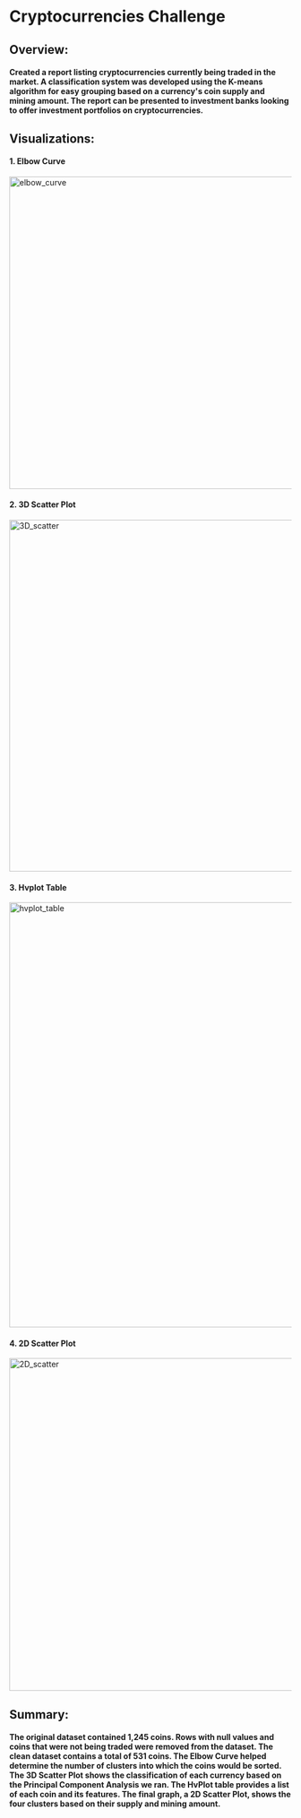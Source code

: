 # Cryptocurrencies Challenge

## Overview: 

#### Created a report listing cryptocurrencies currently being traded in the market. A classification system was developed using the K-means algorithm for easy grouping based on a currency's coin supply and mining amount. The report can be presented to investment banks looking to offer investment portfolios on cryptocurrencies.  

## Visualizations:

#### 1. Elbow Curve
<img width="558" alt="elbow_curve" src="https://user-images.githubusercontent.com/108249510/215032262-9d2516c5-7a4f-48c4-86a7-51aeafe1d762.png">


#### 2. 3D Scatter Plot
<img width="628" alt="3D_scatter" src="https://user-images.githubusercontent.com/108249510/215032292-3494f4b9-23a8-41e9-b72d-513e2e8f151a.png">

#### 3. Hvplot Table
<img width="759" alt="hvplot_table" src="https://user-images.githubusercontent.com/108249510/215032307-109a4b40-5338-4577-9c92-a000ce0940d2.png">

#### 4. 2D Scatter Plot
<img width="594" alt="2D_scatter" src="https://user-images.githubusercontent.com/108249510/215032319-38d9f676-24ce-471d-bb85-497d549ddb05.png">

## Summary: 

#### The original dataset contained 1,245 coins. Rows with null values and coins that were not being traded were removed from the dataset. The clean dataset contains a total of 531 coins. The Elbow Curve helped determine the number of clusters into which the coins would be sorted. The 3D Scatter Plot shows the classification of each currency based on the Principal Component Analysis we ran. The HvPlot table provides a list of each coin and its features. The final graph, a 2D Scatter Plot, shows the four clusters based on their supply and mining amount. 
